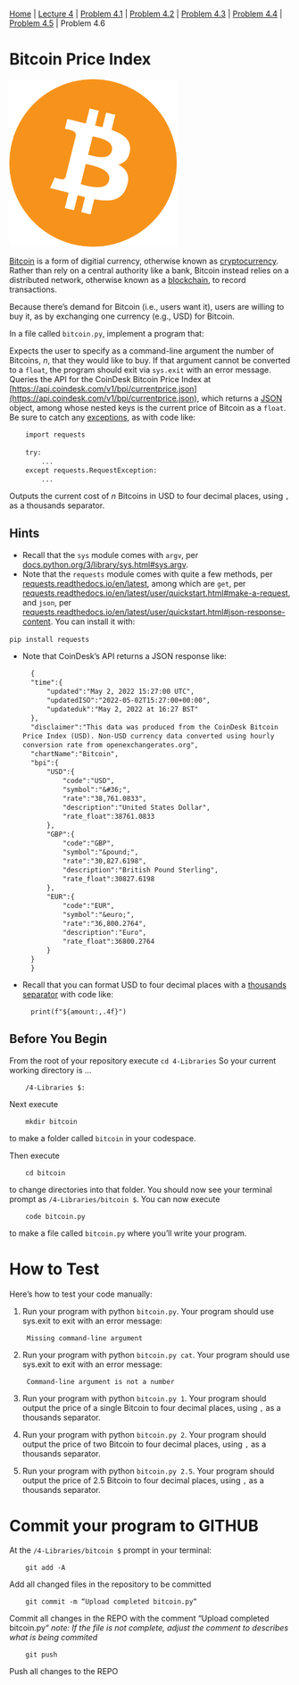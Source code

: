 [Home](../README.md) | [Lecture 4](4-Libraries.md) | [Problem 4.1](PROBLEM4.1.md) | [Problem 4.2](PROBLEM4.2.md) | [Problem 4.3](PROBLEM4.3.md) | [Problem 4.4](PROBLEM4.4.md) | [Problem 4.5](PROBLEM4.5.md) | Problem 4.6

# Bitcoin Price Index
<img src="images/Bitcoin.svg.png" width="300" />

[Bitcoin](https://en.wikipedia.org/wiki/Bitcoin) is a form of digitial currency, otherwise known as [cryptocurrency](https://en.wikipedia.org/wiki/Cryptocurrency). Rather than rely on a central authority like a bank, Bitcoin instead relies on a distributed network, otherwise known as a [blockchain](https://en.wikipedia.org/wiki/Blockchain), to record transactions.

Because there’s demand for Bitcoin (i.e., users want it), users are willing to buy it, as by exchanging one currency (e.g., USD) for Bitcoin.

In a file called `bitcoin.py`, implement a program that:

Expects the user to specify as a command-line argument the number of Bitcoins, _n_, that they would like to buy. If that argument cannot be converted to a `float`, the program should exit via `sys.exit` with an error message.
Queries the API for the CoinDesk Bitcoin Price Index at [https://api.coindesk.com/v1/bpi/currentprice.json](https://api.coindesk.com/v1/bpi/currentprice.json), which returns a [JSON](https://en.wikipedia.org/wiki/JSON) object, among whose nested keys is the current price of Bitcoin as a `float`. Be sure to catch any [exceptions](https://requests.readthedocs.io/en/latest/api/#exceptions), as with code like:

		import requests

		try:
			...
		except requests.RequestException:
			...
Outputs the current cost of _n_ Bitcoins in USD to four decimal places, using `,` as a thousands separator.

## Hints
- Recall that the `sys` module comes with `argv`, per [docs.python.org/3/library/sys.html#sys.argv](https://docs.python.org/3/library/sys.html#sys.argv).
- Note that the `requests` module comes with quite a few methods, per [requests.readthedocs.io/en/latest](https://requests.readthedocs.io/en/latest/), among which are `get`, per [requests.readthedocs.io/en/latest/user/quickstart.html#make-a-request](https://requests.readthedocs.io/en/latest/user/quickstart.html#make-a-request), and `json`, per [requests.readthedocs.io/en/latest/user/quickstart.html#json-response-content](https://requests.readthedocs.io/en/latest/user/quickstart.html#json-response-content). You can install it with:

`pip install requests`
- Note that CoinDesk’s API returns a JSON response like:

		{
		"time":{
			"updated":"May 2, 2022 15:27:00 UTC",
			"updatedISO":"2022-05-02T15:27:00+00:00",
			"updateduk":"May 2, 2022 at 16:27 BST"
		},
		"disclaimer":"This data was produced from the CoinDesk Bitcoin Price Index (USD). Non-USD currency data converted using hourly conversion rate from openexchangerates.org",
		"chartName":"Bitcoin",
		"bpi":{
			"USD":{
				"code":"USD",
				"symbol":"&#36;",
				"rate":"38,761.0833",
				"description":"United States Dollar",
				"rate_float":38761.0833
			},
			"GBP":{
				"code":"GBP",
				"symbol":"&pound;",
				"rate":"30,827.6198",
				"description":"British Pound Sterling",
				"rate_float":30827.6198
			},
			"EUR":{
				"code":"EUR",
				"symbol":"&euro;",
				"rate":"36,800.2764",
				"description":"Euro",
				"rate_float":36800.2764
			}
		}
		}
- Recall that you can format USD to four decimal places with a [thousands separator](https://docs.python.org/3/library/string.html#formatspec) with code like:

		print(f"${amount:,.4f}")


## Before You Begin
From the root of your repository execute `cd 4-Libraries` So your current working directory is ...		

		/4-Libraries $:
Next execute

		mkdir bitcoin
to make a folder called `bitcoin` in your codespace.

Then execute

		cd bitcoin
to change directories into that folder. You should now see your terminal prompt as `/4-Libraries/bitcoin $`. You can now execute

		code bitcoin.py
to make a file called `bitcoin.py` where you’ll write your program.

# How to Test
Here’s how to test your code manually:

1. Run your program with python `bitcoin.py`. Your program should use sys.exit to exit with an error message:

		Missing command-line argument   
2. Run your program with python `bitcoin.py cat`. Your program should use sys.exit to exit with an error message:

		Command-line argument is not a number
3. Run your program with python `bitcoin.py 1`. Your program should output the price of a single Bitcoin to four decimal places, using `,` as a thousands separator.
4. Run your program with python `bitcoin.py 2`. Your program should output the price of two Bitcoin to four decimal places, using `,` as a thousands separator.
5. Run your program with python `bitcoin.py 2.5`. Your program should output the price of 2.5 Bitcoin to four decimal places, using `,` as a thousands separator.

# Commit your program to GITHUB
At the `/4-Libraries/bitcoin $` prompt in your terminal:

		git add -A 
Add all changed files in the repository to be committed

		git commit -m “Upload completed bitcoin.py“
Commit all changes in the REPO with the comment “Upload completed bitcoin.py“
*note: If the file is not complete, adjust the comment to describes what is being commited*

		git push 
Push all changes to the REPO